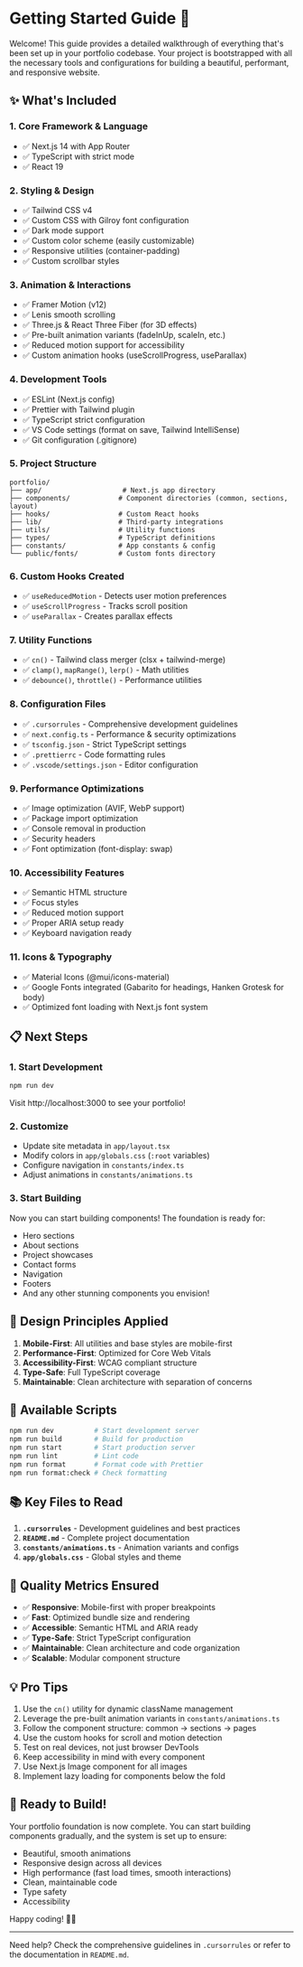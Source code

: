 # Getting Started Guide 🚀

Welcome! This guide provides a detailed walkthrough of everything that's been set up in your portfolio codebase. Your project is bootstrapped with all the necessary tools and configurations for building a beautiful, performant, and responsive website.

## ✨ What's Included

### 1. Core Framework & Language

- ✅ Next.js 14 with App Router
- ✅ TypeScript with strict mode
- ✅ React 19

### 2. Styling & Design

- ✅ Tailwind CSS v4
- ✅ Custom CSS with Gilroy font configuration
- ✅ Dark mode support
- ✅ Custom color scheme (easily customizable)
- ✅ Responsive utilities (container-padding)
- ✅ Custom scrollbar styles

### 3. Animation & Interactions

- ✅ Framer Motion (v12)
- ✅ Lenis smooth scrolling
- ✅ Three.js & React Three Fiber (for 3D effects)
- ✅ Pre-built animation variants (fadeInUp, scaleIn, etc.)
- ✅ Reduced motion support for accessibility
- ✅ Custom animation hooks (useScrollProgress, useParallax)

### 4. Development Tools

- ✅ ESLint (Next.js config)
- ✅ Prettier with Tailwind plugin
- ✅ TypeScript strict configuration
- ✅ VS Code settings (format on save, Tailwind IntelliSense)
- ✅ Git configuration (.gitignore)

### 5. Project Structure

```
portfolio/
├── app/                    # Next.js app directory
├── components/            # Component directories (common, sections, layout)
├── hooks/                 # Custom React hooks
├── lib/                   # Third-party integrations
├── utils/                 # Utility functions
├── types/                 # TypeScript definitions
├── constants/             # App constants & config
└── public/fonts/          # Custom fonts directory
```

### 6. Custom Hooks Created

- ✅ `useReducedMotion` - Detects user motion preferences
- ✅ `useScrollProgress` - Tracks scroll position
- ✅ `useParallax` - Creates parallax effects

### 7. Utility Functions

- ✅ `cn()` - Tailwind class merger (clsx + tailwind-merge)
- ✅ `clamp()`, `mapRange()`, `lerp()` - Math utilities
- ✅ `debounce()`, `throttle()` - Performance utilities

### 8. Configuration Files

- ✅ `.cursorrules` - Comprehensive development guidelines
- ✅ `next.config.ts` - Performance & security optimizations
- ✅ `tsconfig.json` - Strict TypeScript settings
- ✅ `.prettierrc` - Code formatting rules
- ✅ `.vscode/settings.json` - Editor configuration

### 9. Performance Optimizations

- ✅ Image optimization (AVIF, WebP support)
- ✅ Package import optimization
- ✅ Console removal in production
- ✅ Security headers
- ✅ Font optimization (font-display: swap)

### 10. Accessibility Features

- ✅ Semantic HTML structure
- ✅ Focus styles
- ✅ Reduced motion support
- ✅ Proper ARIA setup ready
- ✅ Keyboard navigation ready

### 11. Icons & Typography

- ✅ Material Icons (@mui/icons-material)
- ✅ Google Fonts integrated (Gabarito for headings, Hanken Grotesk for body)
- ✅ Optimized font loading with Next.js font system

## 📋 Next Steps

### 1. Start Development

```bash
npm run dev
```

Visit http://localhost:3000 to see your portfolio!

### 2. Customize

- Update site metadata in `app/layout.tsx`
- Modify colors in `app/globals.css` (`:root` variables)
- Configure navigation in `constants/index.ts`
- Adjust animations in `constants/animations.ts`

### 3. Start Building

Now you can start building components! The foundation is ready for:

- Hero sections
- About sections
- Project showcases
- Contact forms
- Navigation
- Footers
- And any other stunning components you envision!

## 🎨 Design Principles Applied

1. **Mobile-First**: All utilities and base styles are mobile-first
2. **Performance-First**: Optimized for Core Web Vitals
3. **Accessibility-First**: WCAG compliant structure
4. **Type-Safe**: Full TypeScript coverage
5. **Maintainable**: Clean architecture with separation of concerns

## 🔧 Available Scripts

```bash
npm run dev          # Start development server
npm run build        # Build for production
npm run start        # Start production server
npm run lint         # Lint code
npm run format       # Format code with Prettier
npm run format:check # Check formatting
```

## 📚 Key Files to Read

1. **`.cursorrules`** - Development guidelines and best practices
2. **`README.md`** - Complete project documentation
3. **`constants/animations.ts`** - Animation variants and configs
4. **`app/globals.css`** - Global styles and theme

## 🎯 Quality Metrics Ensured

- ✅ **Responsive**: Mobile-first with proper breakpoints
- ✅ **Fast**: Optimized bundle size and rendering
- ✅ **Accessible**: Semantic HTML and ARIA ready
- ✅ **Type-Safe**: Strict TypeScript configuration
- ✅ **Maintainable**: Clean architecture and code organization
- ✅ **Scalable**: Modular component structure

## 💡 Pro Tips

1. Use the `cn()` utility for dynamic className management
2. Leverage the pre-built animation variants in `constants/animations.ts`
3. Follow the component structure: common → sections → pages
4. Use the custom hooks for scroll and motion detection
5. Test on real devices, not just browser DevTools
6. Keep accessibility in mind with every component
7. Use Next.js Image component for all images
8. Implement lazy loading for components below the fold

## 🚀 Ready to Build!

Your portfolio foundation is now complete. You can start building components gradually, and the system is set up to ensure:

- Beautiful, smooth animations
- Responsive design across all devices
- High performance (fast load times, smooth interactions)
- Clean, maintainable code
- Type safety
- Accessibility

Happy coding! 🎨✨

---

Need help? Check the comprehensive guidelines in `.cursorrules` or refer to the documentation in `README.md`.
